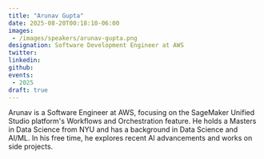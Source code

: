 ```yaml
---
title: "Arunav Gupta"
date: 2025-08-20T00:18:10-06:00
images: 
 - /images/speakers/arunav-gupta.png
designation: Software Development Engineer at AWS
twitter: 
linkedin: 
github: 
events:
 - 2025
draft: true
---
```


Arunav is a Software Engineer at AWS, focusing on the SageMaker Unified Studio platform's Workflows and Orchestration feature. He holds a Masters in Data Science from NYU and has a background in Data Science and AI/ML. In his free time, he explores recent AI advancements and works on side projects.